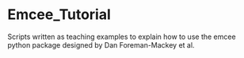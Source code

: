 # Emcee_Tutorial
Scripts written as teaching examples to explain how to use the emcee python package designed by Dan Foreman-Mackey et al.
